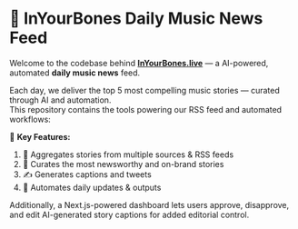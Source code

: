 # 📰 InYourBones Daily Music News Feed

Welcome to the codebase behind **[InYourBones.live](https://inyourbones.live)** — a AI-powered, automated **daily music news** feed.

Each day, we deliver the top 5 most compelling music stories — curated through AI and automation.  
This repository contains the tools powering our RSS feed and automated workflows:

🎯 **Key Features:**
1. 📰 Aggregates stories from multiple sources & RSS feeds  
2. 🤖 Curates the most newsworthy and on-brand stories  
3. ✍️ Generates captions and tweets  
4. 🔄 Automates daily updates & outputs  

Additionally, a Next.js-powered dashboard lets users approve, disapprove, and edit AI-generated story captions for added editorial control.

